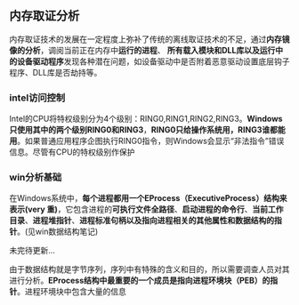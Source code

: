 ## 内存取证分析
内存取证技术的发展在一定程度上弥补了传统的离线取证技术的不足，通过**内存镜像的分析**，调阅当前正在内存中**运行的进程**、 **所有载入模块和DLL库以及运行中的设备驱动程序**发现各种潜在问题，如设备驱动中是否附着恶意驱动设置底层钩子程序、DLL库是否劫持等。

### intel访问控制
Intel的CPU将特权级别分为4个级别：RING0,RING1,RING2,RING3。**Windows只使用其中的两个级别RING0和RING3**，**RING0只给操作系统用，RING3谁都能用**。如果普通应用程序企图执行RING0指令，则Windows会显示“非法指令”错误信息。尽管有CPU的特权级别作保护

### win分析基础

在Windows系统中，**每个进程都用一个EProcess（ExecutiveProcess）结构来表示(very 重)**，它包含进程的**可执行文件全路径**、**启动进程的命令行**、**当前工作目录**、**进程堆指针**、**进程标准句柄以及指向进程相关的其他属性和数据结构的指针**。(见win数据结构笔记)

未完待更新...


由于数据结构就是字节序列，序列中有特殊的含义和目的，所以需要调查人员对其进行分析。**EProcess结构中最重要的一个成员是指向进程环境块（PEB）的指针**。进程环境块中包含大量的信息
